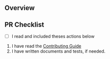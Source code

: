 ## Overview

<!--
    A clear and concise description of what this pr is about.
 -->

## PR Checklist

- [ ] I read and included theses actions below

1. I have read the [Contributing Guide](https://github.com/toss/slash/blob/main/.github/CONTRIBUTING.md)
2. I have written documents and tests, if needed.

